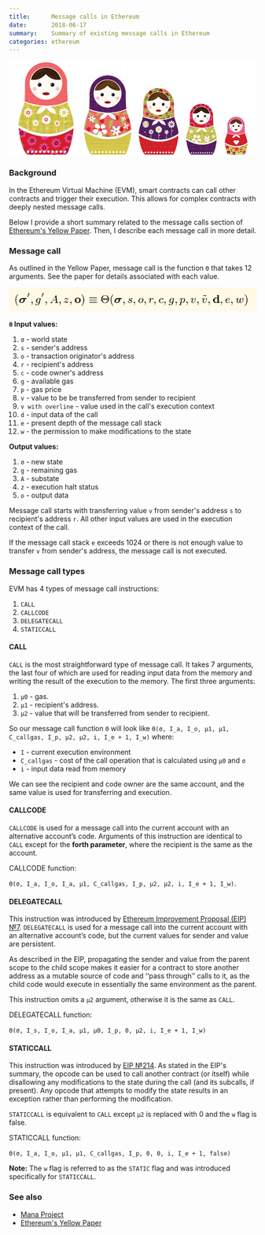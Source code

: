 ```yaml
---
title:      Message calls in Ethereum
date:       2018-06-17
summary:    Summary of existing message calls in Ethereum
categories: ethereum
---
```


![dolls](/images/2018-06-17-dolls.png)

### Background

In the Ethereum Virtual Machine (EVM), smart contracts can call other contracts and trigger their execution. This allows for complex contracts with deeply nested message calls.

Below I provide a short summary related to the message calls section of [Ethereum's Yellow Paper](https://ethereum.github.io/yellowpaper/paper.pdf). Then, I describe each message call in more detail.

### Message call

As outlined in the Yellow Paper, message call is the function `Θ` that takes 12 arguments. See the paper for details associated with each value.

![theta](images/2018-06-17-theta.png)

**`Θ` Input values:**

01. `σ` - world state
02. `s` - sender's address
03. `o` - transaction originator's address
04. `r` - recipient's address
05. `c` - code owner's address
06. `g` - available gas
07. `p` - gas price
08. `v` - value to be be transferred from sender to recipient
09. `v with overline`  - value used in the call's execution context
10. `d` - input data of the call
11. `e` - present depth of the message call stack
12. `w` - the permission to make modifications to the state

**Output values:**

1. `σ` - new state
2. `g` - remaining gas
3. `A` - substate
4. `z` - execution halt status
5. `o` - output data

Message call starts with transferring value `v` from sender's address `s` to recipient's address `r`. All other input values are used in the execution context of the call.

If the message call stack `e` exceeds 1024 or there is not enough value to transfer `v` from sender's address, the message call is not executed.

### Message call types

EVM has 4 types of message call instructions:

1. `CALL`
2. `CALLCODE`
3. `DELEGATECALL`
4. `STATICCALL`

#### CALL

`CALL` is the most straightforward type of message call. It takes 7 arguments, the last four of which are used for reading input data from the memory and writing the result of the execution to the memory. The first three arguments:

1. `μ0` - gas.
2. `μ1` - recipient's address.
3. `μ2` - value that will be transferred from sender to recipient.

So our message call function `Θ` will look like `Θ(σ, I_a, I_o, μ1, μ1, C_callgas, I_p, μ2, μ2, i, I_e + 1, I_w)` where:

* `I` - current execution environment
* `C_callgas` - cost of the call operation that is calculated using `μ0` and `σ`
* `i` - input data read from memory

We can see the recipient and code owner are the same account, and the same value is used for transferring and execution.

#### CALLCODE

`CALLCODE` is used for a message call into the current account with an alternative account’s code. Arguments of this instruction are identical to `CALL` except for the **forth parameter**, where the recipient is the same as the account.

CALLCODE function:

`Θ(σ, I_a, I_o, I_a, μ1, C_callgas, I_p, μ2, μ2, i, I_e + 1, I_w)`.


#### DELEGATECALL

This instruction was introduced by [Ethereum Improvement Proposal (EIP) №7](https://eips.ethereum.org/EIPS/eip-7). `DELEGATECALL` is used for a message call into the current account with an alternative account’s code, but the current values for sender and value are persistent.

As described in the EIP, propagating the sender and value from the parent scope to the child scope makes it easier for a contract to store another address as a mutable source of code and ‘‘pass through’’ calls to it, as the child code would execute in essentially the same environment as the parent.

This instruction omits a `μ2` argument, otherwise it is the same as `CALL`.

DELEGATECALL function:

`Θ(σ, I_s, I_o, I_a, μ1, μ0, I_p, 0, μ2, i, I_e + 1, I_w)`


#### STATICCALL

This instruction was introduced by [EIP №214](https://eips.ethereum.org/EIPS/eip-214). As stated in the EIP's summary, the opcode can be used to call another contract (or itself) while disallowing any modifications to the state during the call (and its subcalls, if present). Any opcode that attempts to modify the state results in an exception rather than performing the modification.

`STATICCALL` is equivalent to `CALL` except `μ2` is replaced with 0 and the `w` flag is false.

STATICCALL function:

`Θ(σ, I_a, I_o, μ1, μ1, C_callgas, I_p, 0, 0, i, I_e + 1, false)`

**Note:** The `w` flag is referred to as the `STATIC` flag and was introduced specifically for `STATICCALL`.


### See also

- [Mana Project](https://github.com/poanetwork/mana)
- [Ethereum's Yellow Paper](https://ethereum.github.io/yellowpaper/paper.pdf)
